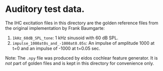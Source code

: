 # Auditory test data.

The IHC excitation files in this directory are the golden reference files from
the original implementation by Frank Baumgarte:

1.   `1kHz_60dB_SPL_tone`: 1 kHz sinusoid with 60 dB SPL.
2.   `impulse_1000at0s_and_-1000at0.05s`: An impulse of amplitude 1000 at t=0
     and an impulse of -1000 at t=0.05 sec.

Note: The `.npy` file was produced by eidos cochlear feature generator. It is
*not* part of golden files and is kept in this directory for convenience only.

